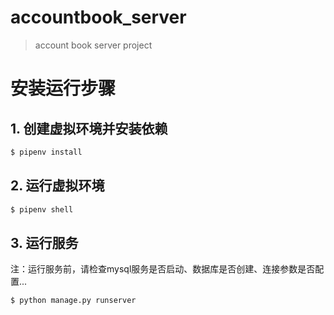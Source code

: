 # accountbook_server

> account book server project

# 安装运行步骤

## 1. 创建虚拟环境并安装依赖
``` bash
$ pipenv install
```

## 2. 运行虚拟环境
``` bash
$ pipenv shell
```

## 3. 运行服务
注：运行服务前，请检查mysql服务是否启动、数据库是否创建、连接参数是否配置...
``` bash
$ python manage.py runserver
```
